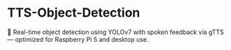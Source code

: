 # TTS-Object-Detection
🎯 Real-time object detection using YOLOv7 with spoken feedback via gTTS — optimized for Raspberry Pi 5 and desktop use.
